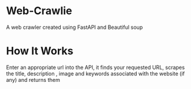 # Web-Crawlie
A web crawler created using FastAPI and Beautiful soup

# How It Works
Enter an appropriate url into the API, it finds your requested URL, scrapes the title,
description , image and keywords associated with the website (if any) and returns them
